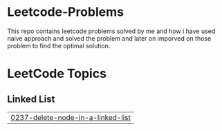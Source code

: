 # Leetcode-Problems

This repo contains leetcode problems solved by me and how i have used naive approach and solved the problem and later on imporved on those problem to find the optimal solution.

<!---LeetCode Topics Start-->
# LeetCode Topics
## Linked List
|  |
| ------- |
| [0237-delete-node-in-a-linked-list](https://github.com/kashyap-shubham/Leetcode-Problems/tree/master/0237-delete-node-in-a-linked-list) |
<!---LeetCode Topics End-->

